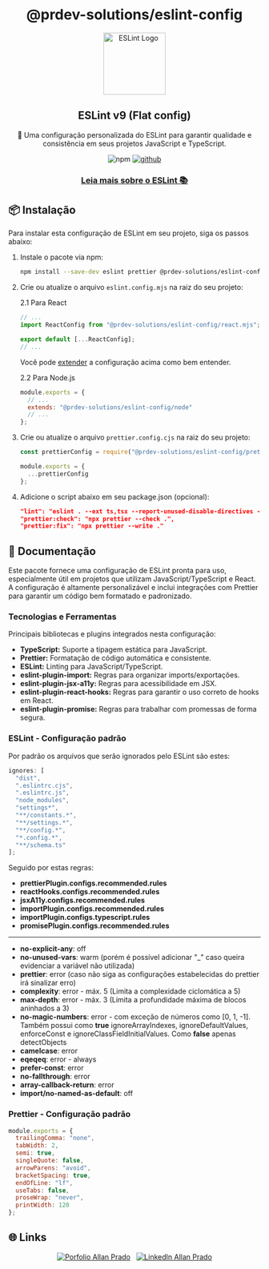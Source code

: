 <h1 align="center">@prdev-solutions/eslint-config</h1>

<p align="center">
  <img src="https://upload.wikimedia.org/wikipedia/commons/e/e3/ESLint_logo.svg" alt="ESLint Logo" width="124" height="124">
</p>

<h2 align="center">ESLint v9 (Flat config)</h2>

<p align="center"> 🚀 Uma configuração personalizada do ESLint para garantir qualidade e consistência em seus projetos JavaScript e TypeScript.</p>

<p align="center">
  <img alt="npm" src="https://img.shields.io/npm/v/@prdev-solutions/eslint-config?style=for-the-badge"/>
  <a href="https://github.com/LanPRD">
    <img alt='github' src="https://img.shields.io/badge/GitHub-100000?style=for-the-badge&logo=github&logoColor=white"/>
  </a>
</p>

<h3 align="center">
  <a href="https://eslint.org/docs/latest/user-guide/getting-started"> Leia mais sobre o ESLint 📚</a>
</h3>

<!-- INSTALLATION -->

## 📦 Instalação

Para instalar esta configuração de ESLint em seu projeto, siga os passos abaixo:

1. Instale o pacote via npm:

   ```bash
   npm install --save-dev eslint prettier @prdev-solutions/eslint-config
   ```

2. Crie ou atualize o arquivo `eslint.config.mjs` na raiz do seu projeto:

   2.1 Para React

   ```javascript
   // ...
   import ReactConfig from "@prdev-solutions/eslint-config/react.mjs";

   export default [...ReactConfig];
   // ...
   ```

   Você pode [extender](https://eslint.org/docs/latest/extend/shareable-configs#overriding-settings-from-shareable-configs) a configuração acima como bem entender.

   2.2 Para Node.js

   ```javascript
   module.exports = {
     // ...
     extends: "@prdev-solutions/eslint-config/node"
     // ...
   };
   ```

3. Crie ou atualize o arquivo `prettier.config.cjs` na raiz do seu projeto:

   ```javascript
   const prettierConfig = require("@prdev-solutions/eslint-config/prettier.cjs");

   module.exports = {
     ...prettierConfig
   };
   ```

4. Adicione o script abaixo em seu package.json (opcional):

   ```json
   "lint": "eslint . --ext ts,tsx --report-unused-disable-directives --max-warnings 0",
   "prettier:check": "npx prettier --check .",
   "prettier:fix": "npx prettier --write ."
   ```

<!-- DOCUMENTATION -->

## 📄 Documentação

Este pacote fornece uma configuração de ESLint pronta para uso, especialmente útil em projetos que utilizam JavaScript/TypeScript e React. A configuração é altamente personalizável e inclui integrações com Prettier para garantir um código bem formatado e padronizado.

### Tecnologias e Ferramentas

Principais bibliotecas e plugins integrados nesta configuração:

- **TypeScript:** Suporte a tipagem estática para JavaScript.
- **Prettier:** Formatação de código automática e consistente.
- **ESLint:** Linting para JavaScript/TypeScript.
- **eslint-plugin-import:** Regras para organizar imports/exportações.
- **eslint-plugin-jsx-a11y:** Regras para acessibilidade em JSX.
- **eslint-plugin-react-hooks:** Regras para garantir o uso correto de hooks em React.
- **eslint-plugin-promise:** Regras para trabalhar com promessas de forma segura.

### ESLint - Configuração padrão

Por padrão os arquivos que serão ignorados pelo ESLint são estes:

```javascript
ignores: [
  "dist",
  ".eslintrc.cjs",
  ".eslintrc.js",
  "node_modules",
  "settings*",
  "**/constants.*",
  "**/settings.*",
  "**/config.*",
  "*.config.*",
  "**/schema.ts"
];
```

Seguido por estas regras:

- **prettierPlugin.configs.recommended.rules**
- **reactHooks.configs.recommended.rules**
- **jsxA11y.configs.recommended.rules**
- **importPlugin.configs.recommended.rules**
- **importPlugin.configs.typescript.rules**
- **promisePlugin.configs.recommended.rules**

---

- **no-explicit-any**: off
- **no-unused-vars**: warm (porém é possível adicionar "\_" caso queira evidenciar a variável não utilizada)
- **prettier**: error (caso não siga as configurações estabelecidas do prettier irá sinalizar erro)
- **complexity**: error - máx. 5 (Limita a complexidade ciclomática a 5)
- **max-depth**: error - máx. 3 (Limita a profundidade máxima de blocos aninhados a 3)
- **no-magic-numbers**: error - com exceção de números como [0, 1, -1]. Também possui como **true** ignoreArrayIndexes, ignoreDefaultValues, enforceConst e ignoreClassFieldInitialValues. Como **false** apenas detectObjects
- **camelcase**: error
- **eqeqeq**: error - always
- **prefer-const**: error
- **no-fallthrough**: error
- **array-callback-return**: error
- **import/no-named-as-default**: off

### Prettier - Configuração padrão

```javascript
module.exports = {
  trailingComma: "none",
  tabWidth: 2,
  semi: true,
  singleQuote: false,
  arrowParens: "avoid",
  bracketSpacing: true,
  endOfLine: "lf",
  useTabs: false,
  proseWrap: "never",
  printWidth: 120
};
```

<!-- CONTACT -->

## 🌐 Links

<p align="center">
  <a href="https://portfolio.prdev.com.br/"><img src="https://img.shields.io/badge/Portfolio-255E63?style=for-the-badge&logo=About.me&logoColor=white" alt="Porfolio Allan Prado"/></a>&nbsp;&nbsp;
  <a href="https://www.linkedin.com/in/lanprd/"><img src="https://img.shields.io/badge/linkedin-%230077B5.svg?&style=for-the-badge&logo=linkedin&logoColor=white" alt="LinkedIn Allan Prado"/></a>
</p>
